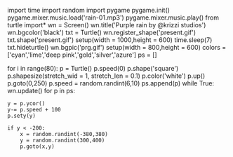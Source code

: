 import time
import random
import pygame
pygame.init()
pygame.mixer.music.load('rain-01.mp3')
pygame.mixer.music.play()
from turtle import*
wn = Screen()
wn.title('Purple rain by @krizzi studios')
wn.bgcolor('black')
txt = Turtle()
wn.register_shape('present.gif')
txt.shape('present.gif')
setup(width = 1000,height = 600)
time.sleep(7)
txt.hideturtle()
wn.bgpic('prg.gif')
setup(width = 800,height = 600)
colors = ['cyan','lime','deep pink','gold','silver','azure']
ps = []

for i in range(80):
 p = Turtle()
 p.speed(0)
 p.shape('square')
 p.shapesize(stretch_wid = 1, stretch_len = 0.1)
 p.color('white')
 p.up()
 p.goto(0,250)
 p.speed = random.randint(6,10)
 ps.append(p)
while True:
 wn.update()
 for p in ps:
    
    y = p.ycor()
    y-= p.speed + 100
    p.sety(y)
   
    if y < -200:
        x = random.randint(-380,380)
        y = random.randint(300,400)
        p.goto(x,y)
